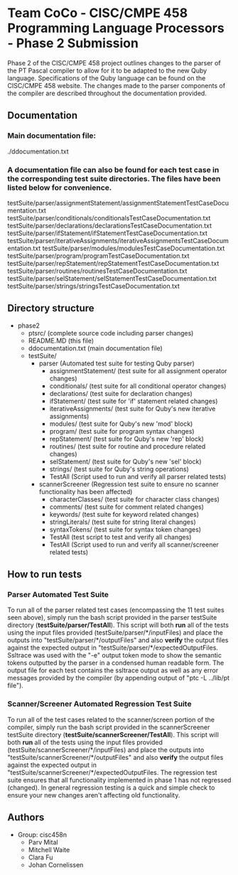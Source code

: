 # Team CoCo - CISC/CMPE 458 Programming Language Processors - Phase 2 Submission
Phase 2 of the CISC/CMPE 458 project outlines changes to the parser of the PT Pascal compiler to allow for it to be adapted to the new Quby language. Specifications of the Quby language can be found on the CISC/CMPE 458 website. The changes made to the parser components of the compiler are described throughout the documentation provided.

## Documentation
### Main documentation file:
./ddocumentation.txt
### A documentation file can also be found for each test case in the corresponding test suite directories. The files have been listed below for convenience.
testSuite/parser/assignmentStatement/assignmentStatementTestCaseDocumentation.txt
testSuite/parser/conditionals/conditionalsTestCaseDocumentation.txt
testSuite/parser/declarations/declarationsTestCaseDocumentation.txt
testSuite/parser/ifStatement/ifStatementTestCaseDocumentation.txt
testSuite/parser/iterativeAssignments/iterativeAssignmentsTestCaseDocumentation.txt
testSuite/parser/modules/modulesTestCaseDocumentation.txt
testSuite/parser/program/programTestCaseDocumentation.txt
testSuite/parser/repStatement/repStatementTestCaseDocumentation.txt
testSuite/parser/routines/routinesTestCaseDocumentation.txt
testSuite/parser/selStatement/selStatementTestCaseDocumentation.txt
testSuite/parser/strings/stringsTestCaseDocumentation.txt

## Directory structure
* phase2
   * ptsrc/ (complete source code including parser changes)
   * README.MD (this file)
   * ddocumentation.txt (main documentation file)
   * testSuite/
      * parser (Automated test suite for testing Quby parser)
	    * assignmentStatement/ (test suite for all assignment operator changes)
        * conditionals/ (test suite for all conditional operator changes)
        * declarations/ (test suite for declaration changes)
        * ifStatement/ (test suite for 'if' statement related changes)
		* iterativeAssignments/ (test suite for Quby's new iterative assignments)
		* modules/ (test suite for Quby's new 'mod' block)
		* program/ (test suite for program syntax changes)
		* repStatement/ (test suite for Quby's new 'rep' block)
		* routines/ (test suite for routine and procedure related changes)
		* selStatement/ (test suite for Quby's new 'sel' block)
		* strings/ (test suite for Quby's string operations)
		* TestAll (Script used to run and verify all parser related tests)
      * scannerScreener (Regression test suite to ensure no scanner functionality has been affected)
        * characterClasses/ (test suite for character class changes)
        * comments/ (test suite for comment related changes)
        * keywords/ (test suite for keyword related changes)
        * stringLiterals/ (test suite for string literal changes)
        * syntaxTokens/ (test suite for syntax token changes)
        * TestAll (test script to test and verify all changes)
		* TestAll (Script used to run and verify all scanner/screener related tests)

## How to run tests
### Parser Automated Test Suite
To run all of the parser related test cases (encompassing the 11 test suites seen above), simply run the bash script provided in the parser testSuite directory (**testSuite/parser/TestAll**). This script will both **run** all of the tests using the input files provided (testSuite/parser/\*/inputFiles) and place the outputs into "testSuite/parser/\*/outputFiles" and also **verify** the output files against the expected output in "testSuite/parser/\*/expectedOutputFiles.
Ssltrace was used with the "-e" output token mode to show the semantic tokens outputted by the parser in a condensed human readable form.
The output file for each test contains the ssltrace output as well as any error messages provided by the compiler (by appending output of "ptc -L ../lib/pt file").
### Scanner/Screener Automated Regression Test Suite
To run all of the test cases related to the scanner/screen portion of the compiler, simply run the bash script provided in the scannerScreener testSuite directory (**testSuite/scannerScreener/TestAll**). This script will both **run** all of the tests using the input files provided (testSuite/scannerScreener/\*/inputFiles) and place the outputs into "testSuite/scannerScreener/\*/outputFiles" and also **verify** the output files against the expected output in "testSuite/scannerScreener/\*/expectedOutputFiles.
The regression test suite ensures that all functionality implemented in phase 1 has not regressed (changed). In general regression testing is a quick and simple check to ensure your new changes aren't affecting old functionality.

## Authors
* Group: cisc458n
   * Parv Mital
   * Mitchell Waite
   * Clara Fu
   * Johan Cornelissen

